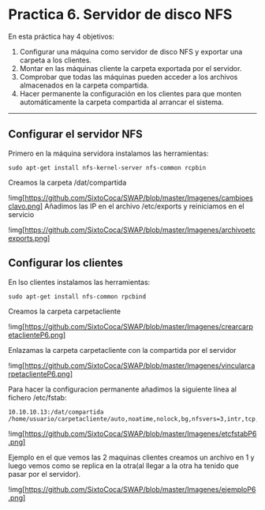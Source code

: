 # Practica 6. Servidor de disco NFS
En esta práctica hay 4 objetivos:

1. Configurar una máquina como servidor de disco NFS y exportar una carpeta a los clientes.
2. Montar en las máquinas cliente la carpeta exportada por el servidor.
3. Comprobar que todas las máquinas pueden acceder a los archivos almacenados en la carpeta compartida.
4. Hacer permanente la configuración en los clientes para que monten automáticamente la carpeta compartida al arrancar el sistema.

---

## Configurar el servidor NFS

Primero en la máquina servidora instalamos las herramientas:

	sudo apt-get install nfs-kernel-server nfs-common rcpbin

Creamos la carpeta /dat/compartida 

!img[https://github.com/SixtoCoca/SWAP/blob/master/Imagenes/cambioesclavo.png]
Añadimos las IP en el archivo /etc/exports y reiniciamos en el servicio

!img[https://github.com/SixtoCoca/SWAP/blob/master/Imagenes/archivoetcexports.png]
## Configurar los clientes

En lso clientes instalamos las herramientas:

	sudo apt-get install nfs-common rpcbind

Creamos la carpeta carpetacliente

!img[https://github.com/SixtoCoca/SWAP/blob/master/Imagenes/crearcarpetaclienteP6.png]

Enlazamas la carpeta carpetacliente con la compartida por el servidor

!img[https://github.com/SixtoCoca/SWAP/blob/master/Imagenes/vincularcarpetaclienteP6.png]

Para hacer la configuracion permanente añadimos la siguiente línea al fichero /etc/fstab:

	10.10.10.13:/dat/compartida /home/usuario/carpetacliente/auto,noatime,nolock,bg,nfsvers=3,intr,tcp,actimeo=1800

!img[https://github.com/SixtoCoca/SWAP/blob/master/Imagenes/etcfstabP6.png]

Ejemplo en el que vemos las 2 maquinas clientes creamos un archivo en 1 y luego vemos como se replica en la otra(al llegar a la otra ha tenido que pasar por el servidor).

!img[https://github.com/SixtoCoca/SWAP/blob/master/Imagenes/ejemploP6.png]